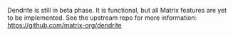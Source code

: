 Dendrite is still in beta phase.
It is functional, but all Matrix features are yet to be implemented.
See the upstream repo for more information: https://github.com/matrix-org/dendrite

